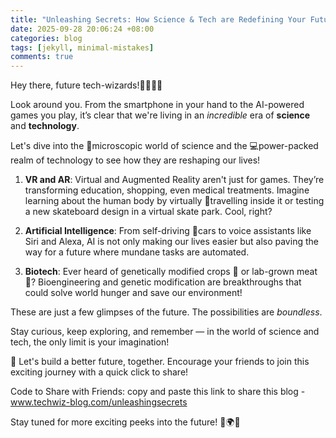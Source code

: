 ```yaml
---
title: "Unleashing Secrets: How Science & Tech are Redefining Your Future!"
date: 2025-09-28 20:06:24 +08:00
categories: blog
tags: [jekyll, minimal-mistakes]
comments: true
---
```


Hey there, future tech-wizards!👨‍💻👩‍🔬

Look around you. From the smartphone in your hand to the AI-powered games you play, it’s clear that we're living in an _incredible_ era of **science** and **technology**.

Let's dive into the 🔬microscopic world of science and the 💻power-packed realm of technology to see how they are reshaping our lives!

1. **VR and AR**: Virtual and Augmented Reality aren't just for games. They’re transforming education, shopping, even medical treatments. Imagine learning about the human body by virtually 🚀travelling inside it or testing a new skateboard design in a virtual skate park. Cool, right?
   
2. **Artificial Intelligence**: From self-driving 🚗cars to voice assistants like Siri and Alexa, AI is not only making our lives easier but also paving the way for a future where mundane tasks are automated. 

3. **Biotech**: Ever heard of genetically modified crops 🧬 or lab-grown meat 🥩? Bioengineering and genetic modification are breakthroughs that could solve world hunger and save our environment!

These are just a few glimpses of the future. The possibilities are _boundless_.

Stay curious, keep exploring, and remember — in the world of science and tech, the only limit is your imagination! 

🚀 Let's build a better future, together. Encourage your friends to join this exciting journey with a quick click to share! 


Code to Share with Friends:
copy and paste this link to share this blog - www.techwiz-blog.com/unleashingsecrets 

Stay tuned for more exciting peeks into the future! 🤖🌍💡
